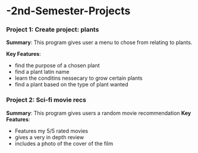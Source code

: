 # -2nd-Semester-Projects

### Project 1: Create project: plants
**Summary**: This program gives user a menu to chose from relating to plants.

**Key Features**: 
- find the purpose of a chosen plant
- find a plant latin name
- learn the conditins nessecary to grow certain plants
- find a plant based on the type of plant wanted


### Project 2: Sci-fi movie recs
**Summary**: This program gives users a random movie recommendation
**Key Features**: 
- Features my 5/5 rated movies
- gives a very in depth review
- includes a photo of the cover of the film

